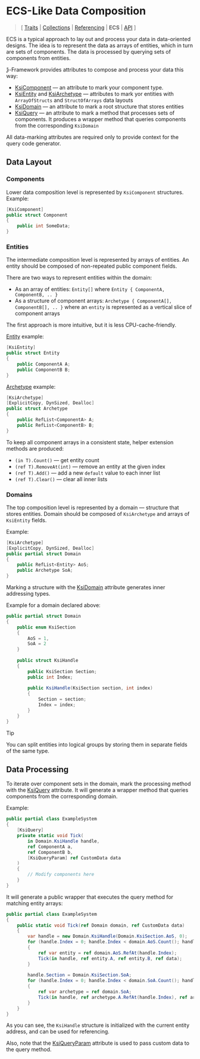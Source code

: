 # ECS-Like Data Composition

> \[ [Traits](traits.md)
> \| [Collections](collections.md)
> \| [Referencing](borrow-checker-at-home.md)
> \| **ECS**
> \| [API](api/index.g.md)
> \]

ECS is a typical approach to lay out and process your data in data-oriented designs.
The idea is to represent the data as arrays of entities, which in turn are sets of components.
The data is processed by querying sets of components from entities.

ѯ-Framework provides attributes to compose and process your data this way:
- [KsiComponent](api/T.KsiComponentAttribute.g.md) — an attribute to mark your component type.
- [KsiEntity](api/T.KsiEntityAttribute.g.md) and [KsiArchetype](api/T.KsiArchetypeAttribute.g.md) —
attributes to mark yor entities with `ArrayOfStructs` and `StructOfArrays` data layouts
- [KsiDomain](api/T.KsiDomainAttribute.g.md) — an attribute to mark a root structure that stores entities
- [KsiQuery](api/T.KsiQueryAttribute.g.md) — an attribute to mark a method that processes sets of components.
It produces a wrapper method that queries components from the corresponding `KsiDomain`

All data-marking attributes are required only to provide context for the query code generator.

## Data Layout

### Components

Lower data composition level is represented by `KsiComponent` structures.
Example:
```csharp
[KsiComponent]
public struct Component
{
    public int SomeData;
}
```

### Entities

The intermediate composition level is represented by arrays of entities.
An entity should be composed of non-repeated public component fields.

There are two ways to represent entities within the domain:
- As an array of entities: `Entity[]` where `Entity { ComponentA, ComponentB, .. }`
- As a structure of component arrays: `Archetype { ComponentA[], ComponentB[], .. }` where
an `entity` is represented as a vertical slice of component arrays

The first approach is more intuitive, but it is less CPU-cache-friendly.

[Entity](api/T.KsiEntityAttribute.g.md) example:
```csharp
[KsiEntity]
public struct Entity
{
    public ComponentA A;
    public ComponentB B;
}
```

[Archetype](api/T.KsiArchetypeAttribute.g.md) example:
```csharp
[KsiArchetype]
[ExplicitCopy, DynSized, Dealloc]
public struct Archetype
{
    public RefList<ComponentA> A;
    public RefList<ComponentB> B;
}
```

To keep all component arrays in a consistent state, helper extension methods are produced:
- `(in T).Count()` — get entity count
- `(ref T).RemoveAt(int)` — remove an entity at the given index
- `(ref T).Add()` — add a new `default` value to each inner list
- `(ref T).Clear()` — clear all inner lists

### Domains

The top composition level is represented by a domain — structure that stores entities.
Domain should be composed of `KsiArchetype` and arrays of `KsiEntity` fields.

Example:
```csharp
[KsiArchetype]
[ExplicitCopy, DynSized, Dealloc]
public partial struct Domain
{
    public RefList<Entity> AoS;
    public Archetype SoA;
}
```

Marking a structure with the [KsiDomain](api/T.KsiDomainAttribute.g.md) attribute generates inner addressing types.

Example for a domain declared above:
```csharp
public partial struct Domain
{
    public enum KsiSection
    {
        AoS = 1,
        SoA = 2
    }
    
    public struct KsiHandle
    {
        public KsiSection Section;
        public int Index;
    
        public KsiHandle(KsiSection section, int index)
        {
            Section = section;
            Index = index;
        }
    }
}
```

> [!TIP]
> You can split entities into logical groups by storing them in separate fields of the same type.  

## Data Processing

To iterate over component sets in the domain,
mark the processing method with the [KsiQuery](api/T.KsiQueryAttribute.g.md) attribute.
It will generate a wrapper method that queries components from the corresponding domain.

Example:
```csharp
public partial class ExampleSystem
{
    [KsiQuery]
    private static void Tick(
        in Domain.KsiHandle handle,
        ref ComponentA a,
        ref ComponentB b,
        [KsiQueryParam] ref CustomData data
    )
    {
        // Modify components here
    }
}
```

It will generate a public wrapper that executes the query method for matching entity arrays:
```csharp
public partial class ExampleSystem
{
    public static void Tick(ref Domain domain, ref CustomData data)
    {
        var handle = new Domain.KsiHandle(Domain.KsiSection.AoS, 0);
        for (handle.Index = 0; handle.Index < domain.AoS.Count(); handle.Index++)
        {
            ref var entity = ref domain.AoS.RefAt(handle.Index);
            Tick(in handle, ref entity.A, ref entity.B, ref data);
        }
        
        handle.Section = Domain.KsiSection.SoA;
        for (handle.Index = 0; handle.Index < domain.SoA.Count(); handle.Index++)
        {
            ref var archetype = ref domain.SoA;
            Tick(in handle, ref archetype.A.RefAt(handle.Index), ref archetype.B.RefAt(handle.Index), ref data);
        }
    }
}
```

As you can see, the `KsiHandle` structure is initialized with the current entity address,
and can be used for referencing.

Also, note that the [KsiQueryParam](api/T.KsiQueryParamAttribute.g.md) attribute
is used to pass custom data to the query method.